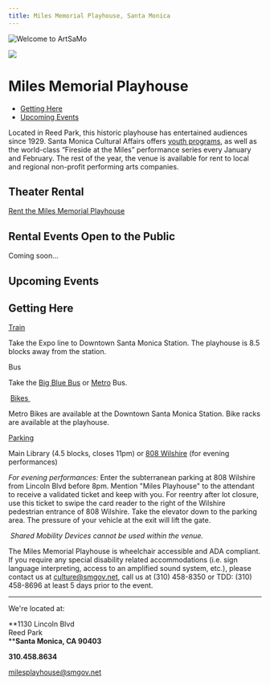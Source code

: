 ```yaml
---
title: Miles Memorial Playhouse, Santa Monica
---
```


![Welcome to ArtSaMo](/uploads/playhouse-500-heigh.jpg)

![](/uploads/icon-miles-playhouse.png)

Miles Memorial Playhouse
========================

*   [Getting Here](#getting-here)
*   [Upcoming Events](#calendar)

Located in Reed Park, this historic playhouse has entertained audiences since 1929. Santa Monica Cultural Affairs offers [youth programs](https://www.facebook.com/groups/downbeat720/), as well as the world-class “Fireside at the Miles” performance series every January and February. The rest of the year, the venue is available for rent to local and regional non-profit performing arts companies.

Theater Rental
--------------

[Rent the Miles Memorial Playhouse](milesplayhouse/rent.html)

Rental Events Open to the Public
--------------------------------

Coming soon...

Upcoming Events
---------------

<ol
  class="events"
  data-events-locations="Miles Memorial Playhouse">
</ol>
<script src="/assets/js/events.js"></script>

Getting Here
------------

[Train](http://metro.net/)

Take the Expo line to Downtown Santa Monica Station. The playhouse is 8.5 blocks away from the station.

Bus

Take the [Big Blue Bus](http://bigbluebus.com/) or [Metro](http://metro.net/) Bus.

 [Bikes ](https://www.smgov.net/Departments/PCD/Transportation/Bicyclists/)

Metro Bikes are available at the Downtown Santa Monica Station. Bike racks are available at the playhouse.

[Parking](http://www.smgov.net/parking)

Main Library (4.5 blocks, closes 11pm) or [808 Wilshire](https://www.google.com/maps/place/808+Wilshire+Blvd,+Santa+Monica,+CA+90401) (for evening performances)

_For evening performances:_ Enter the subterranean parking at 808 Wilshire from Lincoln Blvd before 8pm. Mention "Miles Playhouse" to the attendant to receive a validated ticket and keep with you. For reentry after lot closure, use this ticket to swipe the card reader to the right of the Wilshire pedestrian entrance of 808 Wilshire. Take the elevator down to the parking area. The pressure of your vehicle at the exit will lift the gate.

_ Shared Mobility Devices cannot be used within the venue._

The Miles Memorial Playhouse is wheelchair accessible and ADA compliant. If you require any special disability related accommodations (i.e. sign language interpreting, access to an amplified sound system, etc.), please contact us at [culture@smgov.net](mailto:culture@smgov.net), call us at (310) 458-8350 or TDD: (310) 458-8696 at least 5 days prior to the event.

* * *

We're located at:


**1130 Lincoln Blvd  
Reed Park  
****Santa Monica, CA 90403**


**310.458.8634**

[milesplayhouse@smgov.net](mailto:milesplayhouse@smgov.net)


